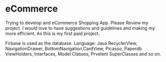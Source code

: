 # eCommerce
Trying to develop and eCommerce Shopping App. Please Review my project. I would love to have suggestions and guidelines and making my more efficient. As this is my first paid project.

Firbase is used as the database.
Language: Java
RecyclerView, NavigationDrawer, BottomNavigation,CardView, Picasso, Paperdb
ViewHolders, Interfaces, Model Classes, Prvelent SuperClasses 
and so on.



  
